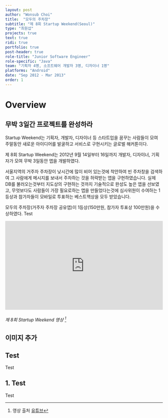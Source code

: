 ```yaml
---
layout: post
author: "Wonsub Choi"
title:  "모두의 주차장"
subtitle: "제 8회 Startup Weekend(Seoul)"
type: "최원섭"
projects: true
text: true
ridi: true
portfolio: true
post-header: true
role-title: "Junior Software Engineer"
role-specific: "Java"
team: "기획자 4명, 소프트웨어 개발자 3명, 디자이너 1명"
platforms: "Android"
date: "Sep 2012 - Mar 2013"
order: 1
---
```


# Overview

## 무박 3일간 프로젝트를 완성하라

Startup Weekend는 기획자, 개발자, 디자이너 등 스타트업을 꿈꾸는 사람들이 모여 주말동안 새로운 아이디어를 발굴하고 서비스로 구현시키는 글로벌 해커톤이다.

제 8회 Startup Weekend는 2012년 9월 14일부터 16일까지 개발자, 디자이너, 기획자가 모여 무박 3일동안 앱을 개발하였다. 

서울지역의 거주자 주차장이 낮시간에 많이 비어 있는것에 착안하여 빈 주차창을 검색하여 그 사람에게 메시지를 보내서 주차하는 것을 허락받는 앱을 구현하였습니다. 실제 DB를 불러오는것부터 지도상의 구현하는 것까지 기술적으로 완성도 높은 앱을 선보였고, 무엇보다도 사람들이 가장 필요로하는 앱을 만들었다는것에 심사위원이 수여하는 1등상과 참가자들이 모바일로 투표하는 베스트핵상을 모두 받았습니다.

모두의 주차장(거주자 주차장 공유앱)이 1등상(150만원, 참가자 투표상 100만원)을 수상하였다. Test

<style>.embed-container { position: relative; padding-bottom: 56.25%; height: 0; overflow: hidden; max-width: 100%; } .embed-container iframe, .embed-container object, .embed-container embed { position: absolute; top: 0; left: 0; width: 100%; height: 100%; }</style><div class='embed-container'><iframe src='https://www.youtube.com/embed/ct-ZXR739c4' frameborder='0' allowfullscreen></iframe></div>

###### 제 8회 Startup Weekend 영상 [^1]

## 이미지 추가

## Test

Test

## 1. Test

Test


[^1]: 영상 출처 [유튜브](https://www.youtube.com/watch?v=ct-ZXR739c4)
